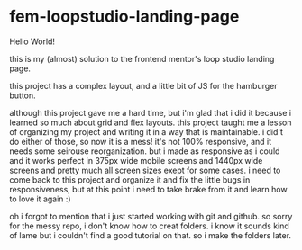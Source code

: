 # fem-loopstudio-landing-page

Hello World!

this is my (almost) solution to the frontend mentor's loop studio landing page.

this project has a complex layout, and a little bit of JS for the hamburger button.

although this project gave me a hard time, but i'm glad that i did it because i learned so much about grid and flex layouts.
this project taught me a lesson of organizing my project and writing it in a way that is maintainable.
i did't do either of those, so now it is a mess!
it's not 100% responsive, and it needs some seirouse reorganization.
but i made as responsive as i could and it works perfect in 375px wide mobile screens and 1440px wide screens and pretty much all screen sizes exept for some cases.
i need to come back to this project and organize it and fix the little bugs in responsiveness, but at this point i need to take brake from it and learn how to love it again :)


oh i forgot to mention that i just started working with git and github. so sorry for the messy repo, i don't know how to creat folders. i know it sounds kind of lame but
i couldn't find a good tutorial on that. so i make the folders later. 
